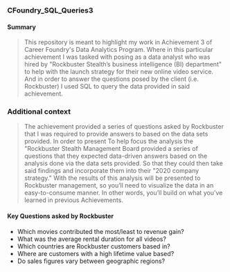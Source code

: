 ### CFoundry_SQL_Queries3
#### Summary
> This repository is meant to highlight my work in Achievement 3 of Career Foundry's Data Analytics Program. Where in this particular achievement I was tasked with posing as a data analyst who was hired by "Rockbuster Stealth’s business intelligence (BI) department" to help with the launch strategy for their new online video service. And in order to answer the questions posed by the client (i.e. Rockbuster) I used SQL to query the data provided in said achievement.

### Additional context
> The achievement provided a series of questions asked by Rockbuster that I was required to provide answers to based on the data sets provided. In order to present 
> To help focus the analysis the "Rockbuster Stealth Management Board provided a series of questions that they expected data-driven answers based on the analysis done via the data sets provided. So that they could then take said findings and incorporate them into their "2020 company strategy." 
> With the results of this analysis will be presented to Rockbuster management, so you’ll need to visualize the data in an easy-to-consume manner. In other words, you’ll build on what you’ve learned in previous Achievements.

#### Key Questions asked by Rockbuster
- Which movies contributed the most/least to revenue gain?
- What was the average rental duration for all videos?
- Which countries are Rockbuster customers based in?
- Where are customers with a high lifetime value based?
- Do sales figures vary between geographic regions?

